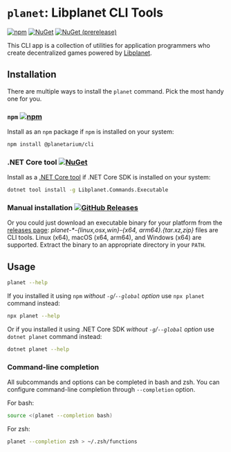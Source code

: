 `planet`: Libplanet CLI Tools
=============================

[![npm][npm-badge]][npm]
[![NuGet][nuget-badge]][NuGet]
[![NuGet (prerelease)][nuget-prerelease-badge]][NuGet]

This CLI app is a collection of utilities for application programmers who
create decentralized games powered by [Libplanet].

[npm]: https://www.npmjs.com/package/@planetarium/cli
[npm-badge]: https://img.shields.io/npm/v/@planetarium/cli
[NuGet]: https://www.nuget.org/packages/Libplanet.Commands.Executable/
[nuget-badge]: https://img.shields.io/nuget/v/Libplanet.Commands.Executable.svg?style=flat
[nuget-prerelease-badge]: https://img.shields.io/nuget/vpre/Libplanet.Commands.Executable.svg?style=flat
[Libplanet]: https://libplanet.io/


Installation
------------

There are multiple ways to install the `planet` command.  Pick the most handy
one for you.

### `npm` [![npm][npm-badge]][npm]

Install as an `npm` package if `npm` is installed on your system:

~~~~ bash
npm install @planetarium/cli
~~~~

### .NET Core tool [![NuGet][nuget-badge]][NuGet]

Install as a [.NET Core tool] if .NET Core SDK is installed on your system:

~~~~ bash
dotnet tool install -g Libplanet.Commands.Executable
~~~~

[.NET Core tool]: https://docs.microsoft.com/en-us/dotnet/core/tools/global-tools

### Manual installation [![GitHub Releases][releases-badge]][releases page]

Or you could just download an executable binary for your platform from
the [releases page]: *planet-\*-{linux,osx,win}-{x64, arm64}.{tar.xz,zip}* files are
CLI tools.  Linux (x64), macOS (x64, arm64), and Windows (x64) are supported.
Extract the binary to an appropriate directory in your `PATH`.

[releases page]: https://github.com/planetarium/libplanet/releases
[releases-badge]: https://img.shields.io/github/v/release/planetarium/libplanet?sort=semver


Usage
-----

~~~~ bash
planet --help
~~~~

If you installed it using `npm` *without `-g`/`--global` option*
use `npx planet` command instead:

~~~~ bash
npx planet --help
~~~~

Or if you installed it using .NET Core SDK *without `-g`/`--global` option*
use `dotnet planet` command instead:

~~~~ bash
dotnet planet --help
~~~~

### Command-line completion

All subcommands and options can be completed in bash and zsh.  You can
configure command-line completion through `--completion` option.

For bash:

~~~~ bash
source <(planet --completion bash)
~~~~

For zsh:

~~~~ zsh
planet --completion zsh > ~/.zsh/functions
~~~~
